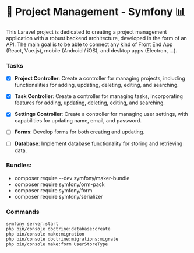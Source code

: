 # 🚀 Project Management - Symfony 📊

This Laravel project is dedicated to creating a project management application with a robust backend architecture, developed in the form of an API. The main goal is to be able to connect any kind of Front End App (React, Vue.js), mobile (Android / iOS), and desktop apps (Electron, ...).

### Tasks

- [x] **Project Controller**: Create a controller for managing projects, including functionalities for adding, updating, deleting, editing, and searching.
- [x] **Task Controller**: Create a controller for managing tasks, incorporating features for adding, updating, deleting, editing, and searching.
- [x] **Settings Controller**: Create a controller for managing user settings, with capabilities for updating name, email, and password.
- [ ] **Forms**: Develop forms for both creating and updating.
- [ ] **Database**: Implement database functionality for storing and retrieving data.


### Bundles:

- composer require --dev symfony/maker-bundle
- composer require symfony/orm-pack
- composer require symfony/form
- composer require symfony/serializer

### Commands

    symfony server:start
    php bin/console doctrine:database:create
    php bin/console make:migration
    php bin/console doctrine:migrations:migrate
    php bin/console make:form UserStoreType

